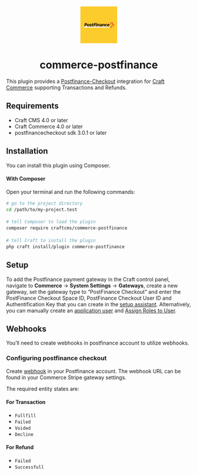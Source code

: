 <p align="center"><img src="./src/icon.svg" width="100" height="100" alt="Postfinance for Craft Commerce icon"></p>

<h1 align="center">commerce-postfinance</h1>

This plugin provides a [Postfinance-Checkout](https://checkout.postfinance.ch/user/login) integration for [Craft Commerce](https://craftcms.com/commerce) supporting Transactions and Refunds.

## Requirements

* Craft CMS 4.0 or later
* Craft Commerce 4.0 or later
* postfinancecheckout sdk 3.0.1 or later

## Installation

You can install this plugin using Composer.

#### With Composer

Open your terminal and run the following commands:

```bash
# go to the project directory
cd /path/to/my-project.test

# tell Composer to load the plugin
composer require craftcms/commerce-postfinance

# tell Craft to install the plugin
php craft install/plugin commerce-postfinance
```
## Setup


To add the Postfinance payment gateway in the Craft control panel, navigate to **Commerce** → **System Settings** →  **Gateways**, create a new gateway, set the gateway type to “PostFinance Checkout” and enter the PostFinance Checkout Space ID, PostFinance Checkout User ID and Authentification Key that you can create in the [setup assistant](https://checkout.postfinance.ch/space/select?target=/space/assistant).
Alternatively, you can manually create an [application user](https://checkout.postfinance.ch/en-us/doc/permission-concept#_create_application_users)
and [Assign Roles to User](https://checkout.postfinance.ch/en-us/doc/permission-concept#_assign_roles_to_users).

## Webhooks

You’ll need to create webhooks in postfinance account to utilize webhooks.

### Configuring postfinance checkout

Create [webhook](https://checkout.postfinance.ch/en-us/doc/webhooks) in your Postfinance account. The webhook URL can be found in your Commerce Stripe gateway settings.

The required entity states are:

#### For Transaction

- `Fullfill`
- `Failed`
- `Voided`
- `Decline`

#### For Refund

- `Failed`
- `Successfull`
